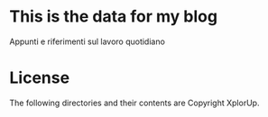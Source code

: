 # This is the data for my blog
Appunti e riferimenti sul lavoro quotidiano

# License
The following directories and their contents are Copyright XplorUp.